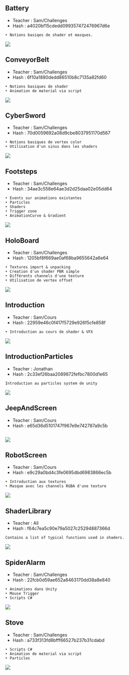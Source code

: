 
## Battery
- Teacher : Sam/Challenges
- Hash : a4020bf15cdedd099357472476967d6e
```
‣ Notions basiqes de shader et masques.
```
![](/Challenges/Battery.jpg)


## ConveyorBelt
- Teacher : Sam/Challenges
- Hash : 6f10a1880dedd86510b8c7135a82fd60
```
‣ Notions basiques de shader
‣ Animation de material via script
```
![](/Challenges/ConveyorBelt.jpg)


## CyberSword
- Teacher : Sam/Challenges
- Hash : 70d0059692a08d9cbe8037951170d567
```
‣ Notions basiques de vertex color
‣ Utilisation d'un sinus dans les shaders
```
![](/Challenges/CyberSword.jpg)


## Footsteps
- Teacher : Sam/Challenges
- Hash : 34ae3c558e64ae3d2d25daa02e05dd64
```
‣ Events sur animations existantes
‣ Particles
‣ Shaders
‣ Trigger zone
‣ AnimationCurve & Gradient
```
![](/Challenges/Footsteps.jpg)


## HoloBoard
- Teacher : Sam/Challenges
- Hash : 1205bf8f669ae0af68ba9655642a6e64
```
‣ Textures import & unpacking
‣ Creation d'un shader PBR simple
‣ Différents channels d'une texture
‣ Utilisation de vertex offset
```
![](/Challenges/HoloBoard.jpg)


## Introduction
- Teacher : Sam/Cours
- Hash : 22959e46c0f417f5729e926f5cfe858f
```
‣ Introduction au cours de shader & VFX
```
![](/Challenges/Introduction.jpg)


## IntroductionParticles
- Teacher : Jonathan
- Hash : 2c33ef26baa2089872fefbc7800d1e65
```
Introduction au particles system de unity
```
![](/Challenges/IntroductionParticles.jpg)


## JeepAndScreen
- Teacher : Sam/Cours
- Hash : e65d36d5101747f967e9e742787a9c5b
```

```
![](/Challenges/JeepAndScreen.jpg)


## RobotScreen
- Teacher : Sam/Cours
- Hash : e9c29a0bd4c3fe0695dbd6983866ec5b
```
‣ Introduction aux textures
‣ Masque avec les channels RGBA d'une texture
```
![](/Challenges/RobotScreen.jpg)


## ShaderLibrary
- Teacher : All
- Hash : f64c7ea5c90e79a5027c25294887366d
```
Contains a list of typical functions used in shaders.
```
![](/Challenges/ShaderLibrary.jpg)


## SpiderAlarm
- Teacher : Sam/Challenges
- Hash : 22fcb0d59ae652a8463170dd38a8e840
```
‣ Animations dans Unity
‣ Mouse Trigger
‣ Scripts C#
```
![](/Challenges/SpiderAlarm.jpg)


## Stove
- Teacher : Sam/Challenges
- Hash : a733f313fd8bfff66527b237b31cdabd
```
‣ Scripts C#
‣ Animation de material via script
‣ Particles
```
![](/Challenges/Stove.jpg)

